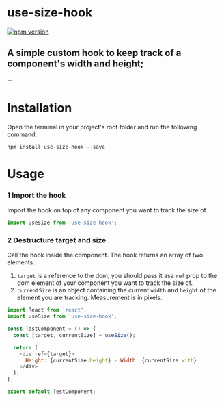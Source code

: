 # use-size-hook

[![npm version](https://badge.fury.io/js/create-react-context-data.svg)](//npmjs.com/package/use-size-hook)


## A simple custom hook to keep track of a component's width and height;

--

# Installation

Open the terminal in your project's root folder and run the following command:

```
npm install use-size-hook --save
```

# Usage

### 1 Import the hook

Import the hook on top of any component you want to track the size of.

```javascript
import useSize from 'use-size-hook';
```

### 2 Destructure target and size

Call the hook inside the component.
The hook returns an array of two elements:

1. `target` is a reference to the dom, you should pass it asa `ref` prop to the dom element of your component you want to track the size of.
2. `currentSize` is an object containing the current `width` and `height` of the element you are tracking. Measurement is in pixels.

```javascript
import React from 'react';
import useSize from 'use-size-hook';

const TestComponent = () => {
  const [target, currentSize] = useSize();

  return (
    <div ref={target}>
      Height: {currentSize.height} - Width: {currentSize.with}
    </div>
  );
};

export default TestComponent;
```
